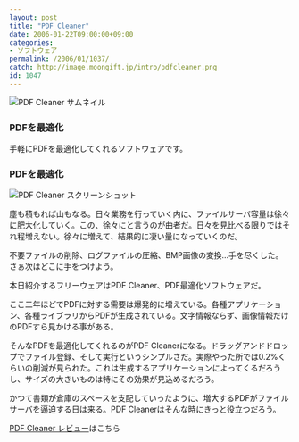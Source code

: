 ```yaml
---
layout: post
title: "PDF Cleaner"
date: 2006-01-22T09:00:00+09:00
categories:
- ソフトウェア
permalink: /2006/01/1037/
catch: http://image.moongift.jp/intro/pdfcleaner.png
id: 1047
---
```

 ![PDF Cleaner サムネイル](http://image.moongift.jp/intro/pdfcleaner.t.png "PDF Cleaner サムネイル")
  

### PDFを最適化
  
手軽にPDFを最適化してくれるソフトウェアです。  
<!--more-->  

### PDFを最適化
  

![PDF Cleaner スクリーンショット](http://image.moongift.jp/intro/pdfcleaner.png "PDF Cleaner スクリーンショット")

  

塵も積もれば山もなる。日々業務を行っていく内に、ファイルサーバ容量は徐々に肥大化していく。この、徐々にと言うのが曲者だ。日々を見比べる限りではそれ程増えない。徐々に増えて、結果的に凄い量になっていくのだ。

  

不要ファイルの削除、ログファイルの圧縮、BMP画像の変換…手を尽くした。さぁ次はどこに手をつけよう。

  

本日紹介するフリーウェアはPDF Cleaner、PDF最適化ソフトウェアだ。

  

ここ二年ほどでPDFに対する需要は爆発的に増えている。各種アプリケーション、各種ライブラリからPDFが生成されている。文字情報ならず、画像情報だけのPDFすら見かける事がある。

  

そんなPDFを最適化してくれるのがPDF Cleanerになる。ドラッグアンドドロップでファイル登録、そして実行というシンプルさだ。実際やった所では0.2%くらいの削減が見られた。これは生成するアプリケーションによってくるだろうし、サイズの大きいものは特にその効果が見込めるだろう。

  

かつて書類が倉庫のスペースを支配していったように、増大するPDFがファイルサーバを逼迫する日は来る。PDF Cleanerはそんな時にきっと役立つだろう。

  

[PDF Cleaner レビュー](http://oss.moongift.jp/review/i-1055.html)はこちら

